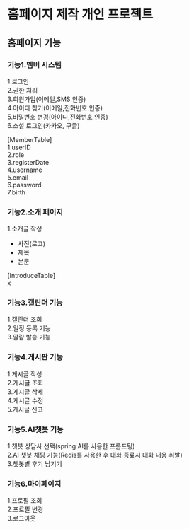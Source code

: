 # 홈페이지 제작 개인 프로젝트 

## 홈페이지 기능

### 기능1.멤버 시스템
1.로그인      
2.권한 처리      
3.회원가입(이메일,SMS 인증)   
4.아이디 찾기(이메일,전화번호 인증)   
5.비밀번호 변경(아이디,전화번호 인증)   
6.소셜 로그인(카카오, 구글)

 
[MemberTable]      
1.userID    
2.role     
3.registerDate     
4.username     
5.email     
6.password     
7.birth     

### 기능2.소개 페이지
1.소개글 작성   
* 사진(로고)   
* 제목   
* 본문    

[IntroduceTable]   
x   

### 기능3.캘린더 기능   
1.캘린더 조회      
2.일정 등록 기능    
3.알람 발송 기능    

### 기능4.게시판 기능   
1.게시글 작성    
2.게시글 조회     
3.게시글 삭제    
4.게시글 수정    
5.게시글 신고    

### 기능5.AI챗봇 기능   
1.챗봇 상담사 선택(spring AI를 사용한 프롬프팅)    
2.AI 챗봇 채팅 기능(Redis를 사용한 후 대화 종료시 대화 내용 휘발)     
3.챗봇별 후기 남기기     

### 기능6.마이페이지    
1.프로필 조회    
2.프로필 변경   
3.로그아웃   
 
